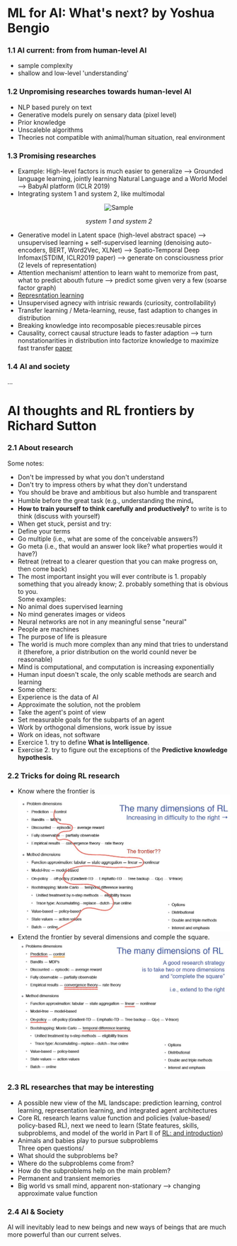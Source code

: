 #  ML for AI: What's next? by Yoshua Bengio
### 1.1 AI current: from from human-level AI
* sample complexity
* shallow and low-level 'understanding'
### 1.2 Unpromising researches towards human-level AI
* NLP based purely on text
* Generative models purely on sensary data (pixel level)
* Prior knowledge
* Unscaleble algorithms
* Theories not compatible with animal/human situation, real environment
### 1.3 Promising researches
* Example: High-level factors is much easier to generalize --> Grounded language learning, jointly learning Natural Language and a World Model --> BabyAI platform (ICLR 2019)
* Integrating system 1 and system 2, like multimodal 
<p align="center">
	<img src="http://upfrontanalytics.com/SITE/wp-content/uploads/2015/04/System-1-vs-System-2.jpg" alt="Sample"  width="250" height="200">
	<p align="center">
		<em> system 1 and system 2 </em>
	</p>
</p>

* Generative model in Latent space (high-level abstract space) --> unsupervised learning + self-supervised learning (denoising auto-encoders, BERT, Word2Vec, XLNet) --> Spatio-Temporal Deep Infomax(STDIM, ICLR2019 paper) --> generate on consciousness prior (2 levels of representation)
* Attention mechanism! attention to learn waht to memorize from past, what to predict abouth future --> predict some given very a few (soarse factor graph)
* [Represntation learning](http://www.iro.umontreal.ca/~lisa/pointeurs/TPAMISI-2012-04-0260-1.pdf)
* Unsupervised agnecy with intrisic rewards (curiosity, controllability)
* Transfer learning / Meta-learning, reuse, fast adaption to changes in distribution
* Breaking knowledge into recomposable pieces:reusable pirces
* Causality, correct causal structure leads to faster adaption --> turn nonstationarities in distribution into factorize knowledge to maximize fast transfer [paper](https://kopernio.com/viewer?doi=arXiv:1901.10912&route=6)
### 1.4 AI and society
...

# AI thoughts and RL frontiers by Richard Sutton
### 2.1 About research
Some notes:
* Don't be impressed by what you don't understand
* Don't try to impress others by what they don't understand
* You should be brave and ambitious but also humble and transparent
* Humble before the great task (e.g., understanding the mind。
* **How to train yourself to think carefully and productively?**  to write is to think (discuss with yourself)
* When get stuck, persist and try:
 * Define your terms
 * Go multiple (i.e., what are some of the conceivable answers?)
 * Go meta (i.e., that would an answer look like? what properties would it have?)
 * Retreat (retreat to a clearer question that you can make progress on, then come back)
* The most important insight you will ever contribute is 1. propably something that you already know; 2. probably something that is obvious to you. <br> Some examples: <br>
 * No animal does supervised learning
 * No mind generates images or videos
 * Neural networks are not in any meaningful sense "neural"
 * People are machines
 * The purpose of life is pleasure
 * The world is much more complex than any mind that tries to understand it (therefore, a prior distribution on the world counld never be reasonable)
 * Mind is computational, and computation is increasing exponentially
 * Human input doesn't scale, the only scable methods are search and learning
* Some others:
 * Experience is the data of AI
 * Approximate the solution, not the problem
 * Take the agent's point of view
 * Set measurable goals for the subparts of an agent
 * Work by orthogonal dimensions, work issue by issue
 * Work on ideas, not software
* Exercice 1. try to define **What is Intelligence**.
* Exercise 2. try to figure out the exceptions of the **Predictive knowledge hypothesis**.

### 2.2 Tricks for doing RL research
* Know where the frontier is
![Frontiers](https://github.com/HIT-SMC/Public-Presentations/blob/master/DLRLSS2019/General%20thoughts%20about%20AI/trick-1.jpg)
* Extend the frontier by several dimensions and comple the square.
![Extend the frontiers](https://github.com/HIT-SMC/Public-Presentations/blob/master/DLRLSS2019/General%20thoughts%20about%20AI/trick-2.jpg)
### 2.3 RL researches that may be interesting
* A possible new view of the ML landscape: prediction learning, control learning, representation learning, and integrated agent architectures
* Core RL research learns value function and policies (value-based/ policy-based RL), next we need to learn (State features, skills, subproblems, and model of the world in Part II of [RL: and introduction](http://incompleteideas.net/book/RLbook2018trimmed.pdf))
* Animals and babies play to pursue subproblems <br> Three open questions/
 * What should the subproblems be?
 * Where do the subproblems come from?
 * How do the subproblems help on the main problem?
* Permanent and transient memories
* Big world vs small mind, apparent non-stationary --> changing approximate value function
### 2.4 AI & Society
AI will inevitably lead to new beings and new ways of beings that are much more powerful than our current selves.
